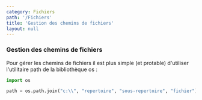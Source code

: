 ```yaml
---
category: Fichiers
path: '/Fichiers'
title: 'Gestion des chemins de fichiers'
layout: null
---
```


### Gestion des chemins de fichiers

Pour gérer les chemins de fichiers il est plus simple (et protable) d'utiliser l'utilitaire path de la
bibliothèque os :

~~~ python
import os

path = os.path.join("c:\\", "repertoire", "sous-repertoire", "fichier")
~~~
